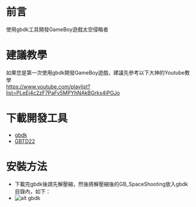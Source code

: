 # 前言
使用gbdk工具開發GameBoy遊戲太空侵略者

# 建議教學
如果您是第一次使用gbdk開發GameBoy遊戲，建議先參考以下大神的Youtube教學\
https://www.youtube.com/playlist?list=PLeEj4c2zF7PaFv5MPYhNAkBGrkx4iPGJo

# 下載開發工具
* [gbdk](https://sourceforge.net/projects/gbdk/files/gbdk-win32/2.95-3/)
* [GBTD22](http://www.devrs.com/gb/hmgd/gbtd.html)

# 安裝方法
* 下載完gbdk後請先解壓縮，然後將解壓縮後的GB_SpaceShooting放入gbdk目錄內，如下：
* ![alt gbdk](https://github.com/channel2007/GB_SpaceShooting/blob/master/image/h1.jpg"gbdk")
